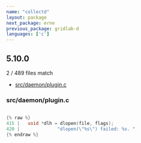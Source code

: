 ```yaml
---
name: "collectd"
layout: package
next_package: erne
previous_package: gridlab-d
languages: ['c']
---
```

## 5.10.0
2 / 489 files match

 - [src/daemon/plugin.c](#srcdaemonpluginc)

### src/daemon/plugin.c

```c

{% raw %}
415 |   void *dlh = dlopen(file, flags);
420 |              "dlopen(\"%s\") failed: %s. "
{% endraw %}

```
